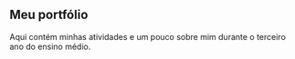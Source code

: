 ## Meu portfólio

Aqui contém minhas atividades e um pouco sobre mim durante o terceiro ano do ensino médio.
